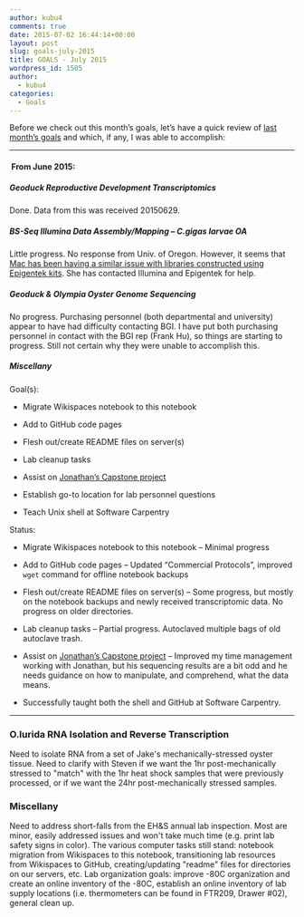 ```yaml
---
author: kubu4
comments: true
date: 2015-07-02 16:44:14+00:00
layout: post
slug: goals-july-2015
title: GOALS - July 2015
wordpress_id: 1505
author:
  - kubu4
categories:
  - Goals
---
```


Before we check out this month’s goals, let’s have a quick review of [last month’s goals](http://onsnetwork.org/kubu4/2015/06/01/goals-june-2015/) and which, if any, I was able to accomplish:



* * *





####  From June 2015:





##### Geoduck Reproductive Development Transcriptomics



Done. Data from this was received 20150629.



##### BS-Seq Illumina Data Assembly/Mapping – _C.gigas_ larvae OA



Little progress. No response from Univ. of Oregon. However, it seems that [Mac has been having a similar issue with libraries constructed using Epigentek kits](https://github.com/sr320/LabDocs/issues/117). She has contacted Illumina and Epigentek for help.



##### Geoduck & Olympia Oyster Genome Sequencing



No progress. Purchasing personnel (both departmental and university) appear to have had difficulty contacting BGI. I have put both purchasing personnel in contact with the BGI rep (Frank Hu), so things are starting to progress. Still not certain why they were unable to accomplish this.



##### Miscellany



Goal(s):




    
  * Migrate Wikispaces notebook to this notebook

    
  * Add to GitHub code pages

    
  * Flesh out/create README files on server(s)

    
  * Lab cleanup tasks

    
  * Assist on [Jonathan’s Capstone project](http://genefish.wikispaces.com/Jonathan%27s+Notebook)

    
  * Establish go-to location for lab personnel questions

    
  * Teach Unix shell at Software Carpentry



Status:


    
  * Migrate Wikispaces notebook to this notebook – Minimal progress

    
  * Add to GitHub code pages – Updated “Commercial Protocols”, improved `wget` command for offline notebook backups

    
  * Flesh out/create README files on server(s) – Some progress, but mostly on the notebook backups and newly received transcriptomic data. No progress on older directories.

    
  * Lab cleanup tasks – Partial progress. Autoclaved multiple bags of old autoclave trash.

    
  * Assist on [Jonathan’s Capstone project](http://genefish.wikispaces.com/Jonathan%27s+Notebook) – Improved my time management working with Jonathan, but his sequencing results are a bit odd and he needs guidance on how to manipulate, and comprehend, what the data means.

    
  * Successfully taught both the shell and GitHub at Software Carpentry.





* * *







### O.lurida RNA Isolation and Reverse Transcription



Need to isolate RNA from a set of Jake's mechanically-stressed oyster tissue. Need to clarify with Steven if we want the 1hr post-mechanically stressed to "match" with the 1hr heat shock samples that were previously processed, or if we want the 24hr post-mechanically stressed samples.



### Miscellany



Need to address short-falls from the EH&S annual lab inspection. Most are minor, easily addressed issues and won't take much time (e.g. print lab safety signs in color). The various computer tasks still stand: notebook migration from Wikispaces to this notebook, transitioning lab resources from Wikispaces to GitHub, creating/updating "readme" files for directories on our servers, etc. Lab organization goals: improve -80C organization and create an online inventory of the -80C, establish an online inventory of lab supply locations (i.e. thermometers can be found in FTR209, Drawer #02), general clean up.


